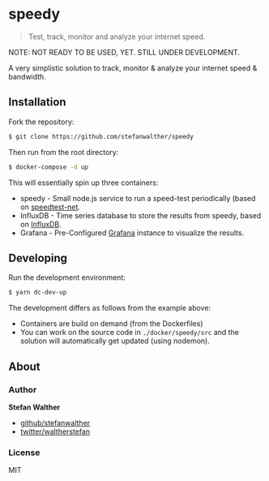 # speedy

> Test, track, monitor and analyze your internet speed.

NOTE: NOT READY TO BE USED, YET.
STILL UNDER DEVELOPMENT.

A very simplistic solution to track, monitor & analyze your internet speed & bandwidth.

## Installation

Fork the repository:

```sh
$ git clone https://github.com/stefanwalther/speedy
```

Then run from the root directory:
```sh
$ docker-compose -d up
```

This will essentially spin up three containers:

* speedy - Small node.js service to run a speed-test periodically (based on [speedtest-net](https://github.com/ddsol/speedtest.net).
* InfluxDB - Time series database to store the results from speedy, based on [InfluxDB](https://github.com/influxdata/influxdb).
* Grafana - Pre-Configured [Grafana](https://github.com/grafana/grafana) instance to visualize the results.

## Developing

Run the development environment:

```sh
$ yarn dc-dev-up
```

The development differs as follows from the example above:

* Containers are build on demand (from the Dockerfiles)
* You can work on the source code in `./docker/speedy/src` and the solution will automatically get updated (using nodemon).

## About

### Author

**Stefan Walther**

* [github/stefanwalther](https://github.com/stefanwalther)
* [twitter/waltherstefan](http://twitter.com/waltherstefan)

### License

MIT